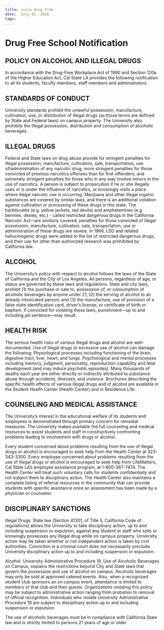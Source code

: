 ```yaml
---
title: csula_drug_free
date:  July 01, 2020
tags:
...
```


# Drug Free School Notification 

## POLICY ON ALCOHOL AND ILLEGAL DRUGS  

In accordance with the Drug-Free Workplace Act of 1990 and Section 120a of the Higher Education Act, Cal State LA provides the following notification to all its students, faculty members, staff members and administrators:  

## STANDARDS OF CONDUCT  

University standards prohibit the unlawful possession, manufacture, cultivation, use, or distribution of illegal drugs (as those terms are defined by State and Federal laws) on campus property. The University also prohibits the illegal possession, distribution and consumption of alcoholic beverages.  

## ILLEGAL DRUGS  

Federal and State laws on drug abuse provide for stringent penalties for illegal possession, manufacture, cultivation, sale, transportation, use of/administration of any narcotic drug; more stringent penalties for those convicted of previous narcotics offenses than for first offenders; and extremely stringent penalties for those who in any way involve minors in the use of narcotics. A person is subject to prosecution if he or she illegally uses or is under the influence of narcotics, or knowingly visits a place where illegal narcotic use is occurring.   Marijuana and other illegal organic substances are covered by similar laws, and there is an additional violation against cultivation or processing of these drugs in this state. The barbiturates (e.g. yellow jackets, red devils) and amphetamines (e.g. bennies, dexies, etc.) - called restricted dangerous drugs in the California Narcotic Act—are similarly covered; penalties for those convicted of illegal possession, manufacture, cultivation, sale, transportation, use or administration of these drugs are severe. In 1966, LSD and related hallucinogenic drugs were added to the list of restricted dangerous drugs, and their use for other than authorized research was prohibited by California law.  

## ALCOHOL

The University’s policy with respect to alcohol follows the laws of the State of California and the City of Los Angeles. All persons, regardless of age, or status are governed by these laws and regulations. State and city laws, prohibit (1) the purchase or sale to, possession of, or consumption of alcoholic beverages by anyone under 21; (2) the serving of alcohol to an already intoxicated person; and (3) the manufacture, use of provision of a false state identification card, driver’s license, or certificate of birth or baptism. If convicted for violating these laws, punishment—up to and including jail sentence—may result.  

## HEALTH RISK

The serious health risks of various illegal drugs and alcohol are well-documented. Use of illegal drugs or excessive use of alcohol can damage the following:  Physiological processes including functioning of the brain, digestive tract, liver, heart, and lungs. Psychological and mental processes including memory, judgment, personality, reproduction capability and fetal development (and may induce psychotic episodes).   Many thousands of deaths each year are either directly or indirectly attributed to substance abuse through accidents, illnesses, and violence. Brochures describing the specific health effects of various illegal drugs and of alcohol are available in the Student Health Center (Health Center) and in Residence Life.  

## COUNSELING AND MEDICAL ASSISTANCE  

The University’s interest in the educational welfare of its students and employees is demonstrated through primary concern for remedial measures. The University makes available the full counseling and medical resources to assist students and staff in constructively confronting problems leading to involvement with drugs or alcohol.  

Every student concerned about problems resulting from the use of illegal drugs or alcohol is encouraged to seek help from the Health Center at 323-343-3300. Every employee concerned about problems resulting from the use of illegal drugs or alcohol is encouraged to seek help from LifeMatters, Cal State LA’s employee assistance program, at 1-800-367-7474. The Health Center will treat such voluntary calls for students confidentially and not subject them to disciplinary action. The Health Center also maintains a complete listing of referral resources in the community that can provide students with specific assistance once an assessment has been made by a physician or counselor.  

## DISCIPLINARY SANCTIONS 

Illegal Drugs: State law (Section 41301, of Title 5, California Code of regulations) allows the University to take disciplinary action, up to and including suspension or expulsion, against any student or staff who sells or knowingly possesses any illegal drug while on campus property. University action may be taken whether or not independent action is taken by civil authorities. Conviction in a criminal court does not necessarily preclude University disciplinary action up to and including suspension or expulsion.  

Alcohol: University Administrative Procedure 19, Use of Alcoholic Beverages on Campus, explains the restrictions beyond City and State laws that govern the possession and use of alcohol on campus. Alcoholic beverages may only be sold at approved catered events. Also, when a recognized student club sponsors an on campus event, attendance is limited to members of that club and their guests. Organizations violating this policy may be subject to administrative action ranging from probation to removal of official recognition. Individuals who violate University Administrative Procedure 19 are subject to disciplinary action up to and including suspension or expulsion.

The use of alcoholic beverages must be in compliance with California State law and is strictly limited to persons 21 years of age or older. 

